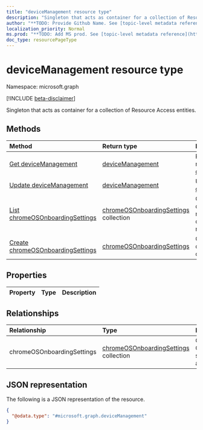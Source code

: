 ```yaml
---
title: "deviceManagement resource type"
description: "Singleton that acts as container for a collection of Resource Access entities."
author: "**TODO: Provide Github Name. See [topic-level metadata reference](https://msgo.azurewebsites.net/add/document/guidelines/metadata.html#topic-level-metadata)**"
localization_priority: Normal
ms.prod: "**TODO: Add MS prod. See [topic-level metadata reference](https://msgo.azurewebsites.net/add/document/guidelines/metadata.html#topic-level-metadata)**"
doc_type: resourcePageType
---
```


# deviceManagement resource type

Namespace: microsoft.graph

[!INCLUDE [beta-disclaimer](../../includes/beta-disclaimer.md)]

Singleton that acts as container for a collection of Resource Access entities.

## Methods
|Method|Return type|Description|
|:---|:---|:---|
|[Get deviceManagement](../api/intune-devicemanagement-get.md)|[deviceManagement](../resources/intune-devicemanagement.md)|Read the properties and relationships of a [deviceManagement](../resources/intune-devicemanagement.md) object.|
|[Update deviceManagement](../api/intune-devicemanagement-update.md)|[deviceManagement](../resources/intune-devicemanagement.md)|Update the properties of a [deviceManagement](../resources/intune-devicemanagement.md) object.|
|[List chromeOSOnboardingSettings](../api/intune-devicemanagement-list-chromeosonboardingsettings.md)|[chromeOSOnboardingSettings](../resources/intune-chromeosonboardingsettings.md) collection|Get the chromeOSOnboardingSettings resources from the chromeOSOnboardingSettings navigation property.|
|[Create chromeOSOnboardingSettings](../api/intune-devicemanagement-post-chromeosonboardingsettings.md)|[chromeOSOnboardingSettings](../resources/intune-chromeosonboardingsettings.md)|Create a new chromeOSOnboardingSettings object.|

## Properties
|Property|Type|Description|
|:---|:---|:---|

## Relationships
|Relationship|Type|Description|
|:---|:---|:---|
|chromeOSOnboardingSettings|[chromeOSOnboardingSettings](../resources/intune-chromeosonboardingsettings.md) collection|Collection of ChromeOSOnboardingSettings settings associated with account.|

## JSON representation
The following is a JSON representation of the resource.
<!-- {
  "blockType": "resource",
  "keyProperty": "id",
  "@odata.type": "microsoft.graph.deviceManagement",
  "openType": false
}
-->
``` json
{
  "@odata.type": "#microsoft.graph.deviceManagement"
}
```


